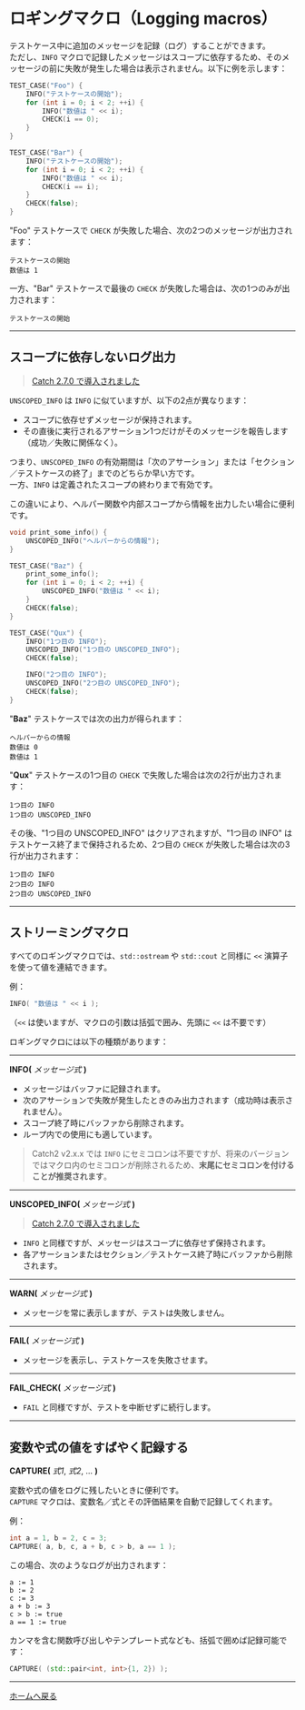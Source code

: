 # ロギングマクロ（Logging macros）

テストケース中に追加のメッセージを記録（ログ）することができます。  
ただし、`INFO` マクロで記録したメッセージはスコープに依存するため、そのメッセージの前に失敗が発生した場合は表示されません。以下に例を示します：

```cpp
TEST_CASE("Foo") {
    INFO("テストケースの開始");
    for (int i = 0; i < 2; ++i) {
        INFO("数値は " << i);
        CHECK(i == 0);
    }
}

TEST_CASE("Bar") {
    INFO("テストケースの開始");
    for (int i = 0; i < 2; ++i) {
        INFO("数値は " << i);
        CHECK(i == i);
    }
    CHECK(false);
}
```

"Foo" テストケースで `CHECK` が失敗した場合、次の2つのメッセージが出力されます：

```
テストケースの開始
数値は 1
```

一方、"Bar" テストケースで最後の `CHECK` が失敗した場合は、次の1つのみが出力されます：

```
テストケースの開始
```

---

## スコープに依存しないログ出力

> [Catch 2.7.0 で導入されました](https://github.com/catchorg/Catch2/issues/1522)

`UNSCOPED_INFO` は `INFO` に似ていますが、以下の2点が異なります：

- スコープに依存せずメッセージが保持されます。
- その直後に実行されるアサーション1つだけがそのメッセージを報告します（成功／失敗に関係なく）。

つまり、`UNSCOPED_INFO` の有効期間は「次のアサーション」または「セクション／テストケースの終了」までのどちらか早い方です。  
一方、`INFO` は定義されたスコープの終わりまで有効です。

この違いにより、ヘルパー関数や内部スコープから情報を出力したい場合に便利です。

```cpp
void print_some_info() {
    UNSCOPED_INFO("ヘルパーからの情報");
}

TEST_CASE("Baz") {
    print_some_info();
    for (int i = 0; i < 2; ++i) {
        UNSCOPED_INFO("数値は " << i);
    }
    CHECK(false);
}

TEST_CASE("Qux") {
    INFO("1つ目の INFO");
    UNSCOPED_INFO("1つ目の UNSCOPED_INFO");
    CHECK(false);

    INFO("2つ目の INFO");
    UNSCOPED_INFO("2つ目の UNSCOPED_INFO");
    CHECK(false);
}
```

"**Baz**" テストケースでは次の出力が得られます：

```
ヘルパーからの情報
数値は 0
数値は 1
```

"**Qux**" テストケースの1つ目の `CHECK` で失敗した場合は次の2行が出力されます：

```
1つ目の INFO
1つ目の UNSCOPED_INFO
```

その後、"1つ目の UNSCOPED_INFO" はクリアされますが、"1つ目の INFO" はテストケース終了まで保持されるため、2つ目の `CHECK` が失敗した場合は次の3行が出力されます：

```
1つ目の INFO
2つ目の INFO
2つ目の UNSCOPED_INFO
```

---

## ストリーミングマクロ

すべてのロギングマクロでは、`std::ostream` や `std::cout` と同様に `<<` 演算子を使って値を連結できます。

例：
```c++
INFO( "数値は " << i );
```

（`<<` は使いますが、マクロの引数は括弧で囲み、先頭に `<<` は不要です）

ロギングマクロには以下の種類があります：

---

**INFO(** _メッセージ式_ **)**

- メッセージはバッファに記録されます。
- 次のアサーションで失敗が発生したときのみ出力されます（成功時は表示されません）。
- スコープ終了時にバッファから削除されます。
- ループ内での使用にも適しています。

> Catch2 v2.x.x では `INFO` にセミコロンは不要ですが、将来のバージョンではマクロ内のセミコロンが削除されるため、**末尾にセミコロンを付けることが推奨されます**。

---

**UNSCOPED_INFO(** _メッセージ式_ **)**

> [Catch 2.7.0 で導入されました](https://github.com/catchorg/Catch2/issues/1522)

- `INFO` と同様ですが、メッセージはスコープに依存せず保持されます。
- 各アサーションまたはセクション／テストケース終了時にバッファから削除されます。

---

**WARN(** _メッセージ式_ **)**

- メッセージを常に表示しますが、テストは失敗しません。

---

**FAIL(** _メッセージ式_ **)**

- メッセージを表示し、テストケースを失敗させます。

---

**FAIL_CHECK(** _メッセージ式_ **)**

- `FAIL` と同様ですが、テストを中断せずに続行します。

---

## 変数や式の値をすばやく記録する

**CAPTURE(** _式1_, _式2_, ... **)**

変数や式の値をログに残したいときに便利です。  
`CAPTURE` マクロは、変数名／式とその評価結果を自動で記録してくれます。

例：

```cpp
int a = 1, b = 2, c = 3;
CAPTURE( a, b, c, a + b, c > b, a == 1 );
```

この場合、次のようなログが出力されます：

```
a := 1
b := 2
c := 3
a + b := 3
c > b := true
a == 1 := true
```

カンマを含む関数呼び出しやテンプレート式なども、括弧で囲めば記録可能です：

```cpp
CAPTURE( (std::pair<int, int>{1, 2}) );
```

---

[ホームへ戻る](Readme.md)
